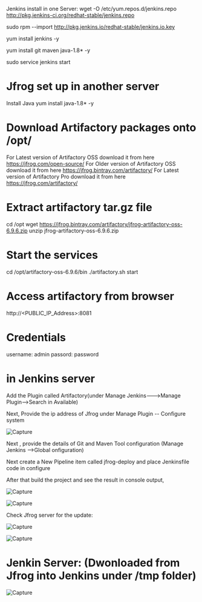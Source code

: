 Jenkins install in one Server:
wget -O /etc/yum.repos.d/jenkins.repo http://pkg.jenkins-ci.org/redhat-stable/jenkins.repo

sudo rpm --import http://pkg.jenkins.io/redhat-stable/jenkins.io.key

yum install jenkins -y

yum install git maven java-1.8* -y

sudo service jenkins start


Jfrog set up in another server
==============================

Install Java
yum install java-1.8* -y 

Download Artifactory packages onto /opt/
========================================

For Latest version of Artifactory OSS download it from here https://jfrog.com/open-source/
For Older version of Artifactory OSS download it from here https://jfrog.bintray.com/artifactory/
For Latest version of Artifactory Pro download it from here https://jfrog.com/artifactory/

Extract artifactory tar.gz file
==============================

cd /opt 
wget https://jfrog.bintray.com/artifactory/jfrog-artifactory-oss-6.9.6.zip
unzip jfrog-artifactory-oss-6.9.6.zip

Start the services
==================

cd /opt/artifactory-oss-6.9.6/bin
./artifactory.sh start

Access artifactory from browser
==============================

http://<PUBLIC_IP_Address>:8081 

Credentials
==========
username: admin
passord: password

in Jenkins server
=================

Add the Plugin called Artifactory(under Manage Jenkins--->Manage Plugin-->Search in Available)

Next, Provide the ip address of Jfrog under Manage Plugin -- Configure system

![Capture](https://user-images.githubusercontent.com/54719289/104104953-23f78a80-52d1-11eb-9b38-2e8cdd2d801a.JPG)

Next , provide the details of Git and Maven Tool configuration (Manage Jenkins -->Global onfiguration)

Next create a New Pipeline item called  jfrog-deploy and  place Jenkinsfile code in configure

After that build the project and see the result in console output,

![Capture](https://user-images.githubusercontent.com/54719289/104105074-c7489f80-52d1-11eb-9586-ab1cd870e5b1.JPG)

![Capture](https://user-images.githubusercontent.com/54719289/104105137-3aeaac80-52d2-11eb-984b-a31da4b210e5.JPG)


Check Jfrog server for the update:

![Capture](https://user-images.githubusercontent.com/54719289/104105098-f65f1100-52d1-11eb-86d7-22c5c15ae323.JPG)


![Capture](https://user-images.githubusercontent.com/54719289/104105120-1c84b100-52d2-11eb-9593-222ab7579482.JPG)


Jenkin Server:  (Dwonloaded from Jfrog into Jenkins under /tmp folder)
==============

![Capture](https://user-images.githubusercontent.com/54719289/104105156-5786e480-52d2-11eb-9a51-af95c1e79a6d.JPG)



